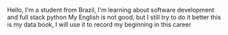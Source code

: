 Hello, I'm a student from Brazil, I'm learning about software development and full stack python
My English is not good, but I still try to do it better
this is my data book, I will use it to record my beginning in this career
